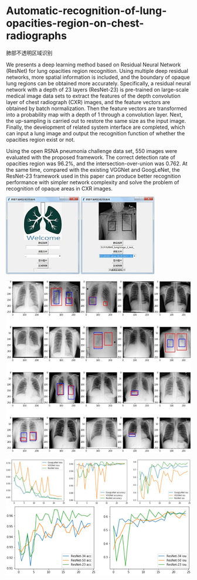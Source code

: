 # Automatic-recognition-of-lung-opacities-region-on-chest-radiographs
  肺部不透明区域识别
  
  We presents a deep learning method based on Residual Neural Network (ResNet) for lung opacities region recognition. Using multiple deep residual networks, more spatial information is included, and the boundary of opaque lung regions can be obtained more accurately. Specifically, a residual neural network with a depth of 23 layers (ResNet-23) is pre-trained on large-scale medical image data sets to extract the features of the depth convolution layer of chest radiograph (CXR) images, and the feature vectors are obtained by batch normalization. Then the feature vectors are transformed into a probability map with a depth of 1 through a convolution layer. Next, the up-sampling is carried out to restore the same size as the input image. Finally, the development of related system interface are completed, which can input a lung image and output the recognition function of whether the opacities region exist or not.

  Using the open RSNA pneumonia challenge data set, 550 images were evaluated with the proposed framework. The correct detection rate of opacities region was 96.2%, and the intersection-over-union was 0.762. At the same time, compared with the existing VGGNet and GoogLeNet, the ResNet-23 framework used in this paper can produce better recognition performance with simpler network complexity and solve the problem of recognition of opaque areas in CXR images.
  
 ![image](https://github.com/1579477793/Automatic-recognition-of-lung-opacities-region-on-chest-radiographs/blob/master/result/a1.jpg)
  ![image](https://github.com/1579477793/Automatic-recognition-of-lung-opacities-region-on-chest-radiographs/blob/master/result/b1.jpg)

![image](https://github.com/1579477793/Automatic-recognition-of-lung-opacities-region-on-chest-radiographs/blob/master/result/c.jpg)


![image](https://github.com/1579477793/Automatic-recognition-of-lung-opacities-region-on-chest-radiographs/blob/master/result/d.jpg)
![image](https://github.com/1579477793/Automatic-recognition-of-lung-opacities-region-on-chest-radiographs/blob/master/result/e.jpg)
